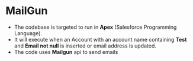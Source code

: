 # MailGun

* The codebase is targeted to run in __Apex__ (Salesforce Programming Language). 
* It will execute when an Account with an account name containing __Test__ and __Email not null__ is inserted or email address is updated.
* The code uses __Mailgun__ api to send emails
